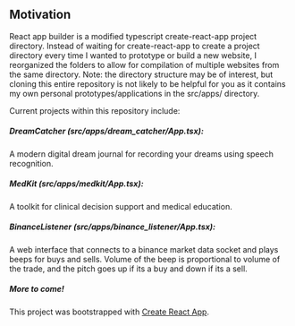 ## Motivation

React app builder is a modified typescript create-react-app project directory. Instead of waiting for create-react-app to create a project directory every time I wanted to prototype or build a new website, I reorganized the folders to allow for compilation of multiple websites from the same directory. Note: the directory structure may be of interest, but cloning this entire repository is not likely to be helpful for you as it contains my own personal prototypes/applications in the src/apps/ directory. 

Current projects within this repository include: 

##### DreamCatcher (src/apps/dream_catcher/App.tsx): 
A modern digital dream journal for recording your dreams using speech recognition.

##### MedKit (src/apps/medkit/App.tsx): 
A toolkit for clinical decision support and medical education. 

##### BinanceListener (src/apps/binance_listener/App.tsx): 
A web interface that connects to a binance market data socket and plays beeps for buys and sells. Volume of the beep is proportional to volume of the trade, and the pitch goes up if its a buy and down if its a sell.


##### More to come!
This project was bootstrapped with [Create React App](https://github.com/facebook/create-react-app).
